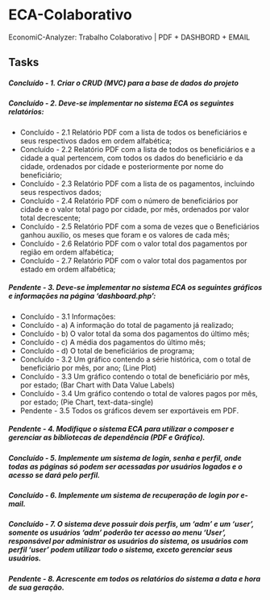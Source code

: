 # ECA-Colaborativo
EconomiC-Analyzer: Trabalho Colaborativo | PDF + DASHBORD + EMAIL

## Tasks
##### Concluído - 1. Criar o CRUD (MVC) para a base de dados do projeto

##### Concluído  - 2. Deve-se implementar no sistema ECA os seguintes relatórios:
* Concluído  - 2.1 Relatório PDF com a lista de todos os beneficiários e seus respectivos dados em ordem alfabética;
* Concluído  - 2.2 Relatório PDF com a lista de todos os beneficiários e a cidade a qual pertencem, com todos os dados do beneficiário e da cidade, ordenados por cidade e posteriormente por nome do beneficiário;
* Concluído  - 2.3 Relatório PDF com a lista de os pagamentos, incluindo seus respectivos dados;
* Concluído  - 2.4 Relatório PDF com o número de beneficiários por cidade e o valor total pago por cidade, por mês, ordenados por valor total decrescente;
* Concluído  - 2.5 Relatório PDF com a soma de vezes que o Beneficiários ganhou auxilio, os meses que foram e os valores de cada mês;
* Concluído  - 2.6 Relatório PDF com o valor total dos pagamentos por região em ordem alfabética;
* Concluído  - 2.7 Relatório PDF com o valor total dos pagamentos por estado em ordem alfabética;


##### Pendente  - 3. Deve-se implementar no sistema ECA os seguintes gráficos e informações na página ‘dashboard.php’:
* Concluído - 3.1 Informações:
* Concluído  -   a) A informação do total de pagamento já realizado;
* Concluído  -   b) O valor total da soma dos pagamentos do último mês;
* Concluído  -   c) A média dos pagamentos do último mês;
* Concluído  -   d) O total de beneficiários de programa;
* Concluído  -   3.2 Um gráfico contendo a série histórica, com o total de beneficiário por mês, por ano; (Line Plot)
* Concluído  -   3.3 Um gráfico contendo o total de beneficiário por mês, por estado; (Bar Chart with Data Value Labels)
* Concluído  -   3.4 Um gráfico contendo o total de valores pagos por mês, por estado; (Pie Chart, text-data-single)	
* Pendente  -   3.5 Todos os gráficos devem ser exportáveis em PDF.


#####  Pendente  - 4. Modifique o sistema ECA para utilizar o composer e gerenciar as bibliotecas de dependência (PDF e Gráfico).
#####  Concluído - 5. Implemente um sistema de login, senha e perfil, onde todas as páginas só podem ser acessadas por usuários logados e o acesso se dará pelo perfil.
#####  Concluído - 6. Implemente um sistema de recuperação de login por e-mail.
#####  Concluído - 7. O sistema deve possuir dois perfis, um ‘adm’ e um ‘user’, somente os usuários ‘adm’ poderão ter acesso ao menu ‘User’, responsável por administrar os usuários do sistema, os usuários com perfil ‘user’ podem utilizar todo o sistema, exceto gerenciar seus usuários.
#####  Pendente  - 8. Acrescente em todos os relatórios do sistema a data e hora de sua geração.
